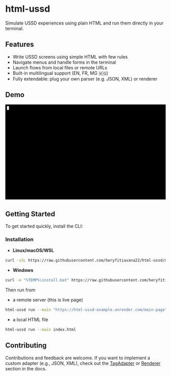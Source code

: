 # html-ussd

Simulate USSD experiences using plain HTML and run them directly in your terminal.

## Features

- Write USSD screens using simple HTML with few rules
- Navigate menus and handle forms in the terminal
- Launch flows from local files or remote URLs
- Built-in multilingual support (EN, FR, MG 🇲🇬)
- Fully extendable: plug your own parser (e.g. JSON, XML) or renderer

## Demo

![Demo](./docs/demo.gif)

## Getting Started

To get started quickly, install the CLI:

### Installation

- **Linux/macOS/WSL**

```bash
curl -sSL https://raw.githubusercontent.com/heryfitiavana22/html-ussd/main/scripts/install.sh | bash
```

- **Windows**

```bash
curl -o "%TEMP%\install.bat" https://raw.githubusercontent.com/heryfitiavana22/html-ussd/main/scripts/install.bat && "%TEMP%\install.bat"
```

Then run from

- a remote server (this is live page)

```bash
html-ussd run --main "https://html-ussd-example.onrender.com/main-page"
```

- a local HTML file

```bash
html-ussd run --main index.html
```

## Contributing

Contributions and feedback are welcome.
If you want to implement a custom adapter (e.g., JSON, XML), check out the [TagAdapter](https://heryfitiavana22.github.io/html-ussd/supporting-custom-input-formats.html) or [Renderer](https://heryfitiavana22.github.io/html-ussd/custom-renderer.html) section in the docs.

